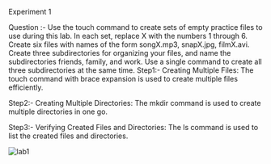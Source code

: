 Experiment 1

Question :- Use the touch command to create sets of empty practice files to use during this lab. In each set, replace X with the numbers 1 through 6. Create six files with names of the form songX.mp3, snapX.jpg, filmX.avi. Create three subdirectories for organizing your files, and name the subdirectories friends, family, and work. Use a single command to create all three subdirectories at the same time.
Step1:- Creating Multiple Files: The touch command with brace expansion is used to create multiple files efficiently.

Step2:- Creating Multiple Directories: The mkdir command is used to create multiple directories in one go.

Step3:- Verifying Created Files and Directories: The ls command is used to list the created files and directories.

![lab1](https://github.com/user-attachments/assets/82dd357e-bac1-4eca-8a5b-62f635c03e71)

